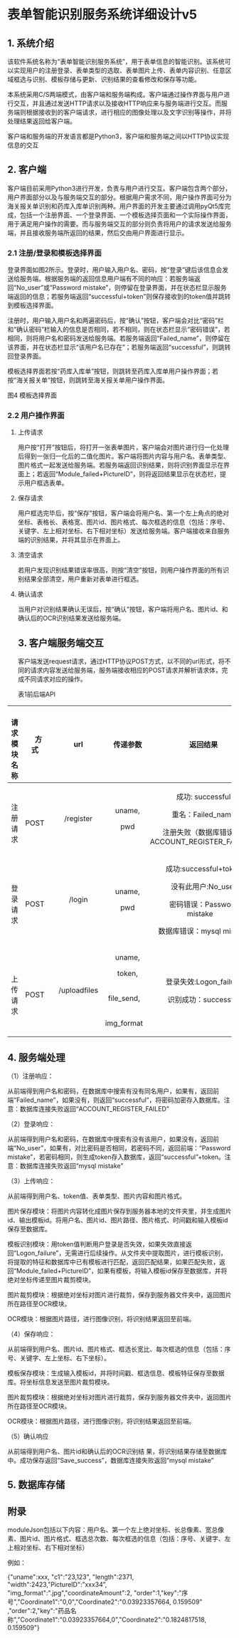 # **表单智能识别服务系统详细设计v5**

## **1. 系统介绍**

该软件系统名称为“表单智能识别服务系统”，用于表单信息的智能识别。该系统可以实现用户的注册登录、表单类型的选取、表单图片上传、表单内容识别、任意区域框选与识别、模板存储与更新、识别结果的查看修改和保存等功能。

本系统采用C/S两端模式，由客户端和服务端构成。客户端通过操作界面与用户进行交互，并且通过发送HTTP请求以及接收HTTP响应来与服务端进行交互。而服务端则根据接收到的客户端请求，进行相应的图像处理以及文字识别等操作，并将处理结果返回给客户端。

客户端和服务端的开发语言都是Python3，客户端和服务端之间以HTTP协议实现信息的交互

## **2. 客户端**

客户端目前采用Python3进行开发，负责与用户进行交互。客户端包含两个部分，用户界面部分以及与服务端交互的部分。根据用户需求不同，用户操作界面可分为海关报关单识别和药库入库单识别两种。用户界面的开发主要通过调用pyQt5库完成，包括一个注册界面、一个登录界面、一个模板选择页面和一个实际操作界面，用于满足用户操作的需要。而与服务端交互的部分则负责将用户的请求发送给服务端，并且接收服务端所返回的结果，然后交由用户界面进行显示。

### **2.1 注册/登录和模板选择界面**

登录界面如图2所示。登录时，用户输入用户名、密码，按“登录”键后该信息会发送给服务端。根据服务端的返回信息用户端有不同的响应：若服务端返回“No\_user”或“Password mistake”，则停留在登录界面，并在状态栏显示服务端返回的信息；若服务端返回“successful+token”则保存接收到的token值并跳转到模板选择界面。

注册时，用户输入用户名和两遍密码后，按“确认”按钮，客户端会对比“密码”栏和“确认密码”栏输入的信息是否相同，若不相同，则在状态栏显示“密码错误”，若相同，则将用户名和密码发送给服务端。若服务端返回“Failed\_name”，则停留在该界面，并在状态栏显示“该用户名已存在”；若服务端返回“successful”，则跳转回登录界面。

模板选择界面若按“药库入库单”按钮，则跳转至药库入库单用户操作界面；若按“海关报关单”按钮，则跳转至海关报关单用户操作界面。

图4 模板选择界面

### **2.2 用户操作界面**

1. 上传请求

   用户按“打开”按钮后，将打开一张表单图片，客户端会对图片进行归一化处理后得到一张归一化后的二值化图片。客户端将图片内容与用户名、表单类型、图片格式一起发送给服务端。若服务端返回识别结果，则将识别界面显示在界面上；若返回“Module\_failed+PictureID”，则将返回结果显示在状态栏，提示用户框选表单。

1. 保存请求

   用户框选完毕后，按“保存”按钮，客户端会将用户名、第一个左上角点的绝对坐标、表格长、表格宽、图片id、图片格式、每次框选的信息（包括：序号、关键字、左上相对坐标、右下相对坐标）发送给服务端。客户端接收来自服务端的识别结果，并将其显示在界面上。

1. 清空请求

   若用户发现识别结果错误率很高，则按“清空”按钮，则用户操作界面的所有识别结果全部清空，用户重新对表单进行框选。

1. 确认请求

   当用户对识别结果确认无误后，按“确认”按钮，客户端将用户名、图片id、和确认后的OCR识别结果发送给服务端。

   ## **3. 客户端服务端交互**

   客户端发送request请求，通过HTTP协议POST方式，以不同的url形式，将不同的请求内容发送给服务端，服务端接收相应的POST请求并解析请求体，完成不同请求对应的操作。

   表1前后端API

| &emsp;请求模块名称 | &emsp;方式 |     &emsp;url      |                        &emsp;传递参数                        |                        &emsp;返回结果                        | &emsp;参数说明 |
| :----------------: | :--------: | :----------------: | :----------------------------------------------------------: | :----------------------------------------------------------: | :------------: |
|   &emsp;注册请求   | &emsp;POST |  &emsp;/register   |             <p>&emsp;uname,</p><p>&emsp;pwd</p>              | <p>&emsp;成功: successful</p><p>&emsp;重名：Failed\_name</p><p>&emsp;注册失败（数据库错误）：ACCOUNT\_REGISTER\_FAILED</p> |     &emsp;     |
|   &emsp;登录请求   | &emsp;POST |    &emsp;/login    |             <p>&emsp;uname,</p><p>&emsp;pwd</p>              | <p>&emsp;成功:successful+token</p><p>&emsp;没有此用户:No\_user</p><p>&emsp;密码错误：Password mistake</p><p>&emsp;数据库错误：mysql mistake</p> |     &emsp;     |
|   &emsp;上传请求   | &emsp;POST | &emsp;/uploadfiles | <p>&emsp;uname,</p><p>&emsp;token,</p><p>&emsp;file\_send,</p><p>&emsp;img\_format</p> | <p>&emsp;登录失效:Logon\_failure</p><p>&emsp;识别成功：successful</p> |     &emsp;     |

   ## **4. 服务端处理**

   （1）注册响应：

   从前端得到用户名和密码，在数据库中搜索有没有同名用户，如果有，返回前端“Failed\_name”，如果没有，则返回“successful”，将密码加密存入数据库。注意：数据库连接失败返回“ACCOUNT\_REGISTER\_FAILED”

   （2）登录响应：

   从前端得到用户名和密码，在数据库中搜索有没有该用户，如果没有，返回前端“No\_user”，如果有，对比密码是否相同，若密码不同，返回前端：“Password mistake”，若密码相同，则生成token存入数据库，返回“successful”+token。注意：数据库连接失败返回“mysql mistake”

   （3）上传响应：

   从前端得到用户名、token值、表单类型、图片内容和图片格式。

   图片保存模块：将图片内容转化成图片保存到服务器本地的文件夹里，并生成图片id、输出模板id。将用户名、图片id、图片路径、图片格式、时间戳和输入模板id保存至数据库。

   模板识别模块：用token值判断用户登录是否失效，如果失效直接返回“Logon\_failure”，无需进行后续操作。从文件夹中提取图片，进行模板识别，将提取的特征和数据库中已有模板进行匹配，返回匹配结果，如果匹配失败，返回“Module\_failed+PictureID”，如果有模板，将输入模板id保存至数据库，并将绝对坐标传递至图片裁剪模块。

   图片裁剪模块：根据绝对坐标对图片进行裁剪，保存到服务器文件夹中，返回图片所在路径至OCR模块。

   OCR模块：根据图片路径，进行图像识别，将识别结果返回至前端。

   （4）保存响应：

   从前端得到用户名、图片id、图片格式、框选长宽比、每次框选的信息（包括：序号、关键字、左上坐标、右下坐标）。

   模板保存模块：生成输入模板id，并将时间戳、框选信息、模板特征保存至数据库。将坐标信息发送至图片裁剪模块。

   图片裁剪模块：根据绝对坐标对图片进行裁剪，保存到服务器文件夹中，返回图片所在路径至OCR模块。

   OCR模块：根据图片路径，进行图像识别，将识别结果返回至前端。

   （5）确认响应

   从前端得到用户名、图片id和确认后的OCR识别结 果，将识别结果存储至数据库中。成功保存返回“Save\_success”，数据库连接失败返回“mysql mistake”

   ## **5. 数据库存储**

   ## **附录**

   moduleJson包括以下内容：用户名、第一个左上绝对坐标、长总像素、宽总像素、图片id、图片格式、框选总次数、每次框选的信息（包括：序号、关键字、左上相对坐标、右下相对坐标）

   例如：

   {"uname":xxx, "c1":"23,123", "length":2371, "width":2423,"PictureID":”xxx34”, "img\_format":".jpg","coordinateAmount":2, "order":1,"key":"序号","Coordinate1":"0,0","Coordinate2":"0.03923357664, 0.159509" ,"order":2,"key":"药品名称","Coordinate1":"0.03923357664,0","Coordinate2":"0.1824817518, 0.159509"}
